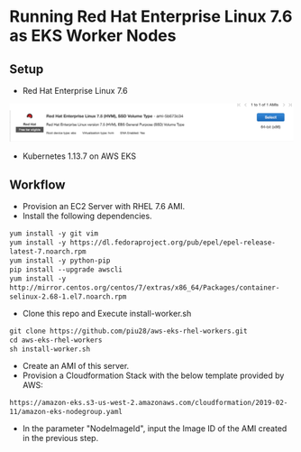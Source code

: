 # Running Red Hat Enterprise Linux 7.6 as EKS Worker Nodes

## Setup
* Red Hat Enterprise Linux 7.6
<img src="./images/aws-rhel.png"/>

* Kubernetes 1.13.7 on AWS EKS

## Workflow
* Provision an EC2 Server with RHEL 7.6 AMI.
* Install the following dependencies.
```
yum install -y git vim
yum install -y https://dl.fedoraproject.org/pub/epel/epel-release-latest-7.noarch.rpm
yum install -y python-pip
pip install --upgrade awscli
yum install -y http://mirror.centos.org/centos/7/extras/x86_64/Packages/container-selinux-2.68-1.el7.noarch.rpm
```
* Clone this repo and Execute install-worker.sh
```
git clone https://github.com/piu28/aws-eks-rhel-workers.git
cd aws-eks-rhel-workers
sh install-worker.sh
```
* Create an AMI of this server.
* Provision a Cloudformation Stack with the below template provided by AWS:
```
https://amazon-eks.s3-us-west-2.amazonaws.com/cloudformation/2019-02-11/amazon-eks-nodegroup.yaml
```
* In the parameter "NodeImageId", input the Image ID of the AMI created in the previous step.
